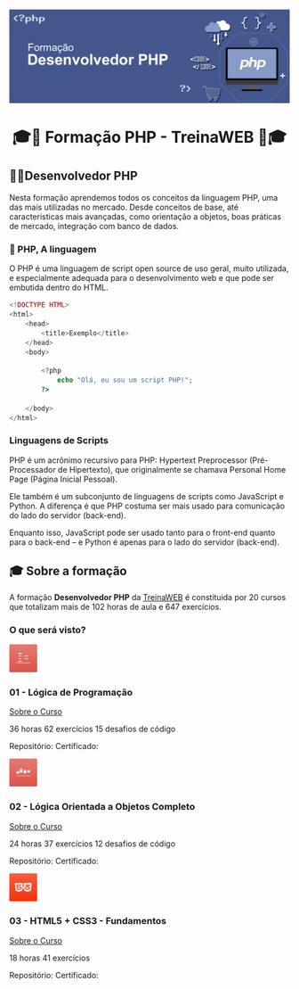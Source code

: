 <h1 align="center"></h1>

<h1 align="center">
    <img alt="PHP" src="assets/php-banner.png"/>
    <br/>
    <br/>
    🎓🐘 Formação PHP - TreinaWEB 🐘🎓
</h1>

## 🧑‍💻Desenvolvedor PHP
<p>Nesta formação aprendemos todos os conceitos da linguagem PHP, uma das mais utilizadas no mercado. Desde conceitos de base, até caracteristicas mais avançadas, como orientação a objetos, boas práticas de mercado, integração com banco de dados.</p>

### 🐘 PHP, A linguagem
<P>O PHP é uma linguagem de script open source de uso geral, muito utilizada, e especialmente adequada para o desenvolvimento web e que pode ser embutida dentro do HTML.</p>

```php
<!DOCTYPE HTML>
<html>
    <head>
        <title>Exemplo</title>
    </head>
    <body>

        <?php
            echo "Olá, eu sou um script PHP!";
        ?>

    </body>
</html>
```
### Linguagens de Scripts

PHP é um acrônimo recursivo para PHP: Hypertext Preprocessor (Pré-Processador de Hipertexto), que originalmente se chamava Personal Home Page (Página Inicial Pessoal).

Ele também é um subconjunto de linguagens de scripts como JavaScript e Python. A diferença é que PHP costuma ser mais usado para comunicação do lado do servidor (back-end). 

Enquanto isso, JavaScript pode ser usado tanto para o front-end quanto para o back-end – e Python é apenas para o lado do servidor (back-end).

## 🎓 Sobre a formação

A formação **Desenvolvedor PHP** da [TreinaWEB](https://www.treinaweb.com.br/formacao/desenvolvedor-php) é constituida por 20 cursos que totalizam mais de 102 horas de aula e 647 exercícios.

### O que será visto?

<img src="assets/01_logica-de-programacao.png" alt="01 - Lógica de Programação" width="50" height="50">

### 01 - Lógica de Programação

[Sobre o Curso](https://www.treinaweb.com.br/curso/logica-de-programacao)

36 horas
62 exercícios
15 desafios de código

Repositório: 
Certificado: 

<img src="assets/02_logica-orientada-objetos.png" alt="02 - Lógica Orientada a Objetos Completo" width="50" height="50">

### 02 - Lógica Orientada a Objetos Completo

[Sobre o Curso](https://www.treinaweb.com.br/curso/logica-orientada-a-objetos)

24 horas
37 exercícios
12 desafios de código

Repositório: 
Certificado:

<img src="assets/03_html5-css3-fundamentos.png" alt="03 - HTML5 + CSS3 - Fundamentos" width="50" height="50">

### 03 - HTML5 + CSS3 - Fundamentos

[Sobre o Curso](https://www.treinaweb.com.br/curso/html5-css3-fundamentos)

18 horas
41 exercícios

Repositório: 
Certificado:


